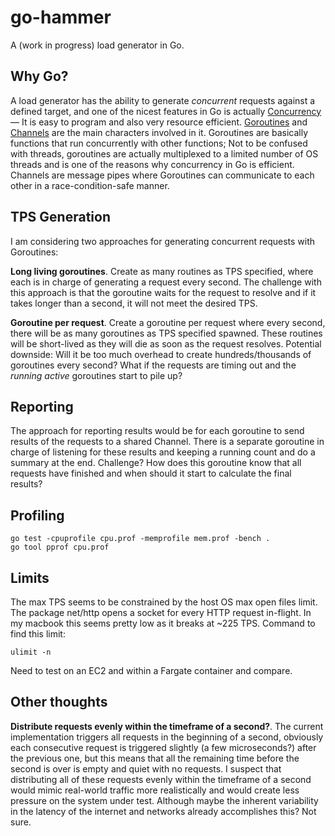 # go-hammer

A (work in progress) load generator in Go.

## Why Go?

A load generator has the ability to generate _concurrent_ requests against a defined target, and one of the nicest features in Go is actually [Concurrency](https://www.youtube.com/watch?v=cN_DpYBzKso) –– It is easy to program and also very resource efficient. [Goroutines](https://golang.org/doc/faq#goroutines) and [Channels](https://golangbot.com/channels/) are the main characters involved in it. Goroutines are basically functions that run concurrently with other functions; Not to be confused with threads, goroutines are actually multiplexed to a limited number of OS threads and is one of the reasons why concurrency in Go is efficient. Channels are message pipes where Goroutines can communicate to each other in a race-condition-safe manner.

## TPS Generation

I am considering two approaches for generating concurrent requests with Goroutines: 

**Long living goroutines**. Create as many routines as TPS specified, where each is in charge of generating a request every second. The challenge with this approach is that the goroutine waits for the request to resolve and if it takes longer than a second, it will not meet the desired TPS.

**Goroutine per request**. Create a goroutine per request where every second, there will be as many goroutines as TPS specified spawned. These routines will be short-lived as they will die as soon as the request resolves. Potential downside: Will it be too much overhead to create hundreds/thousands of goroutines every second? What if the requests are timing out and the _running active_ goroutines start to pile up?

## Reporting

The approach for reporting results would be for each goroutine to send results of the requests to a shared Channel. There is a separate goroutine in charge of listening for these results and keeping a running count and do a summary at the end. Challenge? How does this goroutine know that all requests have finished and when should it start to calculate the final results?

## Profiling

```
go test -cpuprofile cpu.prof -memprofile mem.prof -bench .
go tool pprof cpu.prof
```

## Limits

The max TPS seems to be constrained by the host OS max open files limit. The package net/http opens a socket for every HTTP request in-flight. In my macbook this seems pretty low as it breaks at ~225 TPS. Command to find this limit:

```
ulimit -n
```

Need to test on an EC2 and within a Fargate container and compare.

## Other thoughts

**Distribute requests evenly within the timeframe of a second?**. The current implementation triggers all requests in the beginning of a second, obviously each consecutive request is triggered slightly (a few microseconds?) after the previous one, but this means that all the remaining time before the second is over is empty and quiet with no requests. I suspect that distributing all of these requests evenly within the timeframe of a second would mimic real-world  traffic more realistically and would create less pressure on the system under test. Although maybe the inherent variability in the latency of the internet and networks already accomplishes this? Not sure.